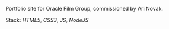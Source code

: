 Portfolio site for Oracle Film Group, commissioned by Ari Novak.

Stack: _HTML5_, _CSS3_, _JS_, _NodeJS_
